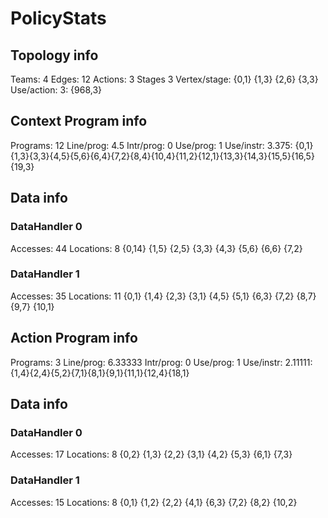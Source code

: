 # PolicyStats
## Topology info
Teams:		4
Edges:		12
Actions:	3
Stages		3
Vertex/stage:	{0,1} {1,3} {2,6} {3,3} 
Use/action:	3: {968,3} 

## Context Program info
Programs:	12
Line/prog:	4.5
Intr/prog:	0
Use/prog:	1
Use/instr:	3.375: {0,1}{1,3}{3,3}{4,5}{5,6}{6,4}{7,2}{8,4}{10,4}{11,2}{12,1}{13,3}{14,3}{15,5}{16,5}{19,3}

## Data info

### DataHandler 0
Accesses:	44
Locations:	8
{0,14} {1,5} {2,5} {3,3} {4,3} {5,6} {6,6} {7,2} 

### DataHandler 1
Accesses:	35
Locations:	11
{0,1} {1,4} {2,3} {3,1} {4,5} {5,1} {6,3} {7,2} {8,7} {9,7} {10,1} 



## Action Program info
Programs:	3
Line/prog:	6.33333
Intr/prog:	0
Use/prog:	1
Use/instr:	2.11111: {1,4}{2,4}{5,2}{7,1}{8,1}{9,1}{11,1}{12,4}{18,1}

## Data info

### DataHandler 0
Accesses:	17
Locations:	8
{0,2} {1,3} {2,2} {3,1} {4,2} {5,3} {6,1} {7,3} 

### DataHandler 1
Accesses:	15
Locations:	8
{0,1} {1,2} {2,2} {4,1} {6,3} {7,2} {8,2} {10,2} 
